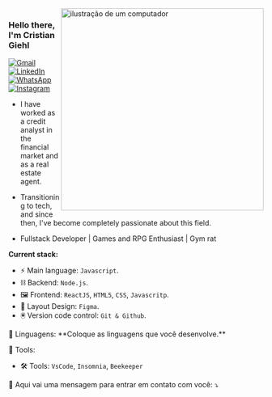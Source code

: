 <img src="https://raw.githubusercontent.com/MicaelliMedeiros/micaellimedeiros/master/image/computer-illustration.png" alt="ilustração de um computador" min-width="400px" max-width="400px" width="400px" align="right">
<h3>Hello there, I'm Cristian Giehl</h3>
  <a href="mailto:cristiangiehl@gmail.com" title="Gmail">
  <img src="https://img.shields.io/badge/-Gmail-FF0000?style=flat-square&labelColor=FF0000&logo=gmail&logoColor=white&link=mailto:cristiangiehl@gmail.com" alt="Gmail"/></a>
  <a href="https://www.linkedin.com/in/cristian-giehl-5b3539b4/" title="LinkedIn">
  <img src="https://img.shields.io/badge/-Linkedin-0e76a8?style=flat-square&logo=Linkedin&logoColor=white&link=https://www.linkedin.com/in/cristian-giehl-5b3539b4/" alt="LinkedIn"/></a>
  <a href="https://wa.me/5547991115903" title="WhatsApp">
  <img src="https://img.shields.io/badge/-WhatsApp-25d366?style=flat-square&labelColor=25d366&logo=whatsapp&logoColor=white&link=https://wa.me/5547991115903" alt="WhatsApp"/></a>
  <a href="https://www.instagram.com/cristian.giehl/" title="Instagram">
  <img src="https://img.shields.io/badge/-Instagram-DF0174?style=flat-square&labelColor=DF0174&logo=instagram&logoColor=white&link=https://www.instagram.com/cristian.giehl/" alt="Instagram"/></a>

<ul>
  <li>
    <p align="left"> 
      I have worked as a credit analyst in the financial market and as a real estate agent.
    </p>
  </li>
  <li>
    <p align="left"> 
      Transitioning to tech, and since then, I've become completely passionate about this field.
    </p>
  </li>
    <li>
    <p align="left"> 
      Fullstack Developer | Games and RPG Enthusiast | Gym rat
    </p>
  </li>  
</ul>


  <strong>Current stack:</strong>
- ⚡ Main language: `Javascript`.
- ⛓️ Backend: `Node.js`.
- 🖼️ Frontend: `ReactJS`, `HTML5`, `CSS`, `Javascritp`.
- 🎨 Layout Design: `Figma`.
- 🖲️ Version code control: `Git & Github`.


<p align="left">
  🦄 Linguagens: **Coloque as linguagens que você desenvolve.**
</p>

<p align="left">
  💼 Tools:
</p>

- 🛠️ Tools: `VsCode`, `Insomnia`, `Beekeeper`

<p align="left">
  💌 Aqui vai uma mensagem para entrar em contato com você: ⤵️
</p>

<p align="left">

</p>
